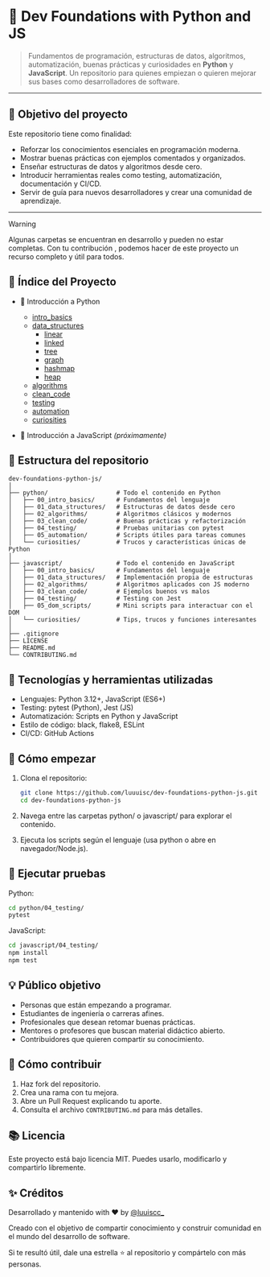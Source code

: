 # 🧠 Dev Foundations with Python and JS

> Fundamentos de programación, estructuras de datos, algoritmos, automatización, buenas prácticas y curiosidades en **Python** y **JavaScript**. Un repositorio para quienes empiezan o quieren mejorar sus bases como desarrolladores de software.

---

## 🎯 Objetivo del proyecto

Este repositorio tiene como finalidad:

- Reforzar los conocimientos esenciales en programación moderna.
- Mostrar buenas prácticas con ejemplos comentados y organizados.
- Enseñar estructuras de datos y algoritmos desde cero.
- Introducir herramientas reales como testing, automatización, documentación y CI/CD.
- Servir de guía para nuevos desarrolladores y crear una comunidad de aprendizaje.

---

> [!WARNING]
> Algunas carpetas se encuentran en desarrollo y pueden no estar completas. Con tu contribución , podemos hacer de este proyecto un recurso completo y útil para todos.


##  🧭 Índice del Proyecto

- 📂 Introducción a Python 
  - [intro_basics](./python/00_intro_basics)
  - [data_structures](./python/01_data_structures)
    - [linear](./python/01_data_structures/linear)
    - [linked](./python/01_data_structures/linked)
    - [tree](./python/01_data_structures/tree)
    - [graph](./python/01_data_structures/graph)
    - [hashmap](./python/01_data_structures/hashmap)
    - [heap](./python/01_data_structures/heap)
  - [algorithms](./python/02_algorithms)
  - [clean_code](./python/03_clean_code)
  - [testing](./python/04_testing)
  - [automation](./python/05_automation)
  - [curiosities](./python/curiosities)

    
- 📂 Introducción a JavaScript *(próximamente)*

## 📁 Estructura del repositorio

```plaintext
dev-foundations-python-js/
│
├── python/                   # Todo el contenido en Python
│   ├── 00_intro_basics/      # Fundamentos del lenguaje
│   ├── 01_data_structures/   # Estructuras de datos desde cero
│   ├── 02_algorithms/        # Algoritmos clásicos y modernos
│   ├── 03_clean_code/        # Buenas prácticas y refactorización
│   ├── 04_testing/           # Pruebas unitarias con pytest
│   ├── 05_automation/        # Scripts útiles para tareas comunes
│   └── curiosities/          # Trucos y características únicas de Python
│
├── javascript/               # Todo el contenido en JavaScript
│   ├── 00_intro_basics/      # Fundamentos del lenguaje
│   ├── 01_data_structures/   # Implementación propia de estructuras
│   ├── 02_algorithms/        # Algoritmos aplicados con JS moderno
│   ├── 03_clean_code/        # Ejemplos buenos vs malos
│   ├── 04_testing/           # Testing con Jest
│   ├── 05_dom_scripts/       # Mini scripts para interactuar con el DOM
│   └── curiosities/          # Tips, trucos y funciones interesantes
│
├── .gitignore
├── LICENSE
├── README.md
└── CONTRIBUTING.md
```

## 🧩 Tecnologías y herramientas utilizadas
- Lenguajes: Python 3.12+, JavaScript (ES6+)
- Testing: pytest (Python), Jest (JS)
- Automatización: Scripts en Python y JavaScript
- Estilo de código: black, flake8, ESLint
- CI/CD: GitHub Actions


## 🚀 Cómo empezar
1. Clona el repositorio:

	```bash
	git clone https://github.com/luuuisc/dev-foundations-python-js.git
	cd dev-foundations-python-js
	```

2. Navega entre las carpetas python/ o javascript/ para explorar el contenido.
3. Ejecuta los scripts según el lenguaje (usa python o abre en navegador/Node.js).


## 🧪 Ejecutar pruebas

Python:

```bash
cd python/04_testing/
pytest
````

JavaScript:

```bash
cd javascript/04_testing/
npm install
npm test
```

## 💡 Público objetivo
- Personas que están empezando a programar.
- Estudiantes de ingeniería o carreras afines.
- Profesionales que desean retomar buenas prácticas.
- Mentores o profesores que buscan material didáctico abierto.
- Contribuidores que quieren compartir su conocimiento.

## 🤝 Cómo contribuir
1. Haz fork del repositorio.
2. Crea una rama con tu mejora.
3. Abre un Pull Request explicando tu aporte.
4. Consulta el archivo `CONTRIBUTING.md` para más detalles.

## 📚 Licencia

Este proyecto está bajo licencia MIT. Puedes usarlo, modificarlo y compartirlo libremente.


## ✨ Créditos

Desarrollado y mantenido with ❤️ by [@luuiscc_](https://github.com/luuuisc) 

Creado con el objetivo de compartir conocimiento y construir comunidad en el mundo del desarrollo de software.

Si te resultó útil, dale una estrella ⭐ al repositorio y compártelo con más personas.
